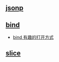 ## [jsonp](./jsonp.js)

## [bind](./bind.js)
- [bind 有趣的打开方式](http://www.webhek.com/post/javascript-bind.html)

## [slice](./slice.js)
